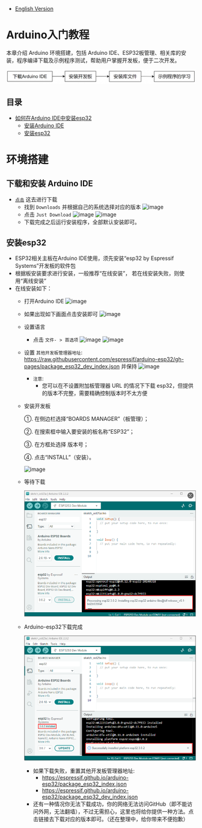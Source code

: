* [English Version](./How_To_Configure_Arduino-esp32.md)
  
# Arduino入门教程

本章介绍 Arduino 环境搭建，包括 Arduino IDE、ESP32板管理、相关库的安装，程序编译下载及示例程序测试，帮助用户掌握开发板，便于二次开发。

![](https://github.com/VIEWESMART/VIEWE-Tutorial/blob/main/img/image.png)

## 目录

- [如何在Arduino IDE中安装esp32](#如何在Arduino-IDE中安装esp32)
  - [安装Arduino IDE](#安装Arduino-IDE)
  - [安装esp32](#安装esp32)
# 环境搭建
  ## 下载和安装 Arduino IDE
  * [`点击`](https://www.arduino.cc/en/software) 这去进行下载
      *  找到 `Downloads` 并根据自己的系统选择对应的版本
      ![image](https://github.com/user-attachments/assets/7b2e1bde-566a-45b8-a1b6-027e4b473356)
      *  点击 `Just Download` 
      ![image](https://github.com/user-attachments/assets/84290f8a-55b1-4d0a-8373-4375d6fe45aa)
      ![image](https://github.com/user-attachments/assets/34f7f218-c5db-4d8f-a195-5a8c65501d78)
      * 下载完成之后运行安装程序，全部默认安装即可。

## 安装esp32
* ESP32相关主板在Arduino IDE使用，须先安装“esp32 by Espressif Systems”开发板的软件包
* 根据板安装要求进行安装，一般推荐“在线安装”， 若在线安装失败，则使用“离线安装”
* 在线安装如下：
  * 打开Arduino IDE
      ![image](https://github.com/user-attachments/assets/cb15d47b-ee2b-4fd7-b1c1-14518b545d35)
  * 如果出现如下画面点击安装即可
      ![image](https://github.com/user-attachments/assets/c6a3cb21-55d3-4aa1-8c5e-4ba4845acb96)
  * 设置语言
      * 点击 `文件- > 首选项`
      ![image](https://github.com/user-attachments/assets/628614e3-5151-4f2e-91f8-394ddb67a3ce)
      ![image](https://github.com/user-attachments/assets/45ba4791-4ef4-40a9-b7d4-5c1223ed9c11)
  * 设置 `其他开发板管理器地址`: https://raw.githubusercontent.com/espressif/arduino-esp32/gh-pages/package_esp32_dev_index.json 并保持
      ![image](https://github.com/user-attachments/assets/14b6cdcd-3487-48f9-bb0d-5d0184e18ab1)

      * `注意`:
          * 您可以在不设置附加板管理器 URL 的情况下下载 esp32，但提供的版本不完整，需要精确控制版本时不太方便
          
  * 安装开发板
    
    ①. 在侧边栏选择“BOARDS MANAGER”（板管理）；
    
    ②. 在搜索框中输入要安装的板名称“ESP32”；
    
    ③. 在方框处选择 版本号；
    
    ④. 点击“INSTALL”（安装）。
    
    ![image](https://github.com/user-attachments/assets/a1d597df-0410-439c-aa5e-089a0c3bdef7)
 
  * 等待下载
    
    ![image](https://github.com/VIEWESMART/VIEWE-Tutorial/blob/main/img/wait-06.png)
    
  * Arduino-esp32下载完成
    
     ![image](https://github.com/VIEWESMART/VIEWE-Tutorial/blob/main/img/finish-07.png)
    
     * 如果下载失败，重置其他开发板管理器地址:
          *   https://espressif.github.io/arduino-esp32/package_esp32_index.json
          *   https://espressif.github.io/arduino-esp32/package_esp32_dev_index.json
      * 还有一种情况你无法下载成功，你的网络无法访问GitHub（即不能访问外网，无法翻墙），不过无需担心，这里也将给你提供一种方法。点击链接去下载对应的版本即可。（还在整理中，给你带来不便抱歉） 




 


  

